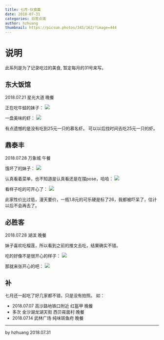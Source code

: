 ```yaml
---
title: 七月-伙食篇
date: 2018-07-31
categories: 日常点滴
author: hzhuang
thumbnail: https://picsum.photos/345/162/?image=444
---
```


# 说明
此系列是为了记录吃过的美食, 暂定每月的31号来写。

## 东大饭馆 
2018.07.21 星光大道 晚餐

正在吃牛蛙的妹子：
![](https://web-storage-1257894433.cos.ap-shanghai.myqcloud.com/holdyourhand/dinners/07/dongda1.jpg)

一盘美味的虾：
![](https://web-storage-1257894433.cos.ap-shanghai.myqcloud.com/holdyourhand/dinners/07/dongda2.jpg)

有点遗憾的是没有吃到25元一只的慕名虾。
可以以后找时间去吃25元一只的虾。

## 鼎泰丰
2018.07.28 万象城 午餐 

饿坏了的妹子：
![](https://web-storage-1257894433.cos.ap-shanghai.myqcloud.com/holdyourhand/dinners/07/dingtaifeng1.jpg)

认真看着菜单，也不知道是认真看还是在摆pose，哈哈：
![](https://web-storage-1257894433.cos.ap-shanghai.myqcloud.com/holdyourhand/dinners/07/dingtaifeng2.jpg)

看样子吃的可开心了：
![](https://web-storage-1257894433.cos.ap-shanghai.myqcloud.com/holdyourhand/dinners/07/dingtaifeng3.jpg)

此家性价比过低，漫天要价，一瓶1.8元的可乐硬是标了26，我都被吓呆了，估计以后不会再去了。

## 必胜客
2018.07.28 湖滨 晚餐

妹子喜欢吃榴莲，所以看到之前的推文去吃，结果确实不错。

吃的好像不是很开心的样子：
![](https://web-storage-1257894433.cos.ap-shanghai.myqcloud.com/holdyourhand/dinners/07/bishengke1.jpg)

那就来张开心的吧：
![](https://web-storage-1257894433.cos.ap-shanghai.myqcloud.com/holdyourhand/dinners/07/bishengke2.jpg)

## 补
七月还一起吃了好几家都不错，只是没有拍照。
如：

- 2018.07.07 高沙路地铁口附近 红盔甲 晚餐
- 多次 金沙湖龙湖天街 西贝莜面村 晚餐
- 2018.07.14 武林广场 纯味斑鱼府 晚餐

---

by hzhuang
2018.07.31